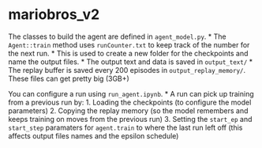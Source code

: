# mariobros_v2

The classes to build the agent are defined in `agent_model.py`.
    *  The `Agent::train` method uses `runCounter.txt` to keep track of the number for the next run.
         *  This is used to create a new folder for the checkpoints and name the output files.
    *  The output text and data is saved in `output_text/`
    *  The replay buffer is saved every 200 episodes in `output_replay_memory/`. These files can get pretty big (3GB+)

You can configure a run using `run_agent.ipynb`.
    *  A run can pick up training from a previous run by:
        1. Loading the checkpoints (to configure the model parameters)
        2. Copying the replay memory (so the model remembers and keeps training on moves from the previous run)
        3. Setting the `start_ep` and `start_step` paramaters for `agent.train` to where the last run left off (this affects output files names and the epsilon schedule)
